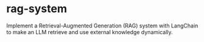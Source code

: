 # rag-system
Implement a Retrieval-Augmented Generation (RAG) system with LangChain to make an LLM retrieve and use external knowledge dynamically.
